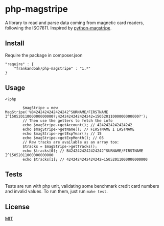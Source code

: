 # php-magstripe

A library to read and parse data coming from magnetic card readers, following the ISO7811. Inspired
by [python-magstripe](https://github.com/davidjamesmoss/python-magstripe).

## Install

Require the package in composer.json

```
"require" : {
    "frankandoak/php-magstripe" : "1.*"
}
```

## Usage

```
<?php

        $magStripe = new MagStripe('%B4242424242424242^SURNAME/FIRSTNAME I^15052011000000000000?;4242424242424242=15052011000000000000?');
        // Then use the getters to fetch the info
        echo $magStripe->getAccount(); // 4242424242424242
        echo $magStripe->getName(); // FIRSTNAME I LASTNAME
        echo $magStripe->getExpYear(); // 15
        echo $magStripe->getExpMonth(); // 05
        // Raw tracks are available as an array too:
        $tracks = $magStripe->getTracks();
        echo $tracks[0]; // B4242424242424242^SURNAME/FIRSTNAME I^15052011000000000000
        echo $tracks[1]; // 4242424242424242=15052011000000000000
```

## Tests

Tests are run with php unit, validating some benchmark credit card numbers and invalid values. To run them, just run `make test`.

## License

[MIT](https://opensource.org/licenses/MIT)

